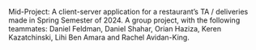 Mid-Project: A client-server application for a restaurant’s TA / deliveries made in Spring Semester of 2024. A group project, with the following teammates: Daniel Feldman, Daniel Shahar, Orian Haziza, Keren Kazatchinski, Lihi Ben Amara and Rachel Avidan-King.
